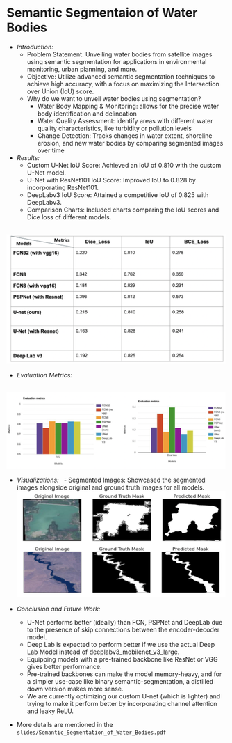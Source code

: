 # Semantic Segmentaion of Water Bodies


- *Introduction:*
    - Problem Statement: Unveiling water bodies from satellite images using semantic segmentation for applications in environmental monitoring, urban planning, and more.
    - Objective: Utilize advanced semantic segmentation techniques to achieve high accuracy, with a focus on maximizing the Intersection over Union (IoU) score.
    - Why do we want to unveil water bodies using segmentation?
        - Water Body Mapping & Monitoring: allows for the precise water body identification and delineation
        - Water Quality Assessment: identify areas with different water quality characteristics, like turbidity or pollution levels
        - Change Detection: Tracks changes in water extent, shoreline erosion, and new water bodies by comparing segmented images over time
- *Results:*
    -  Custom U-Net IoU Score: Achieved an IoU of 0.810 with the custom U-Net model.
    -  U-Net with ResNet101 IoU Score: Improved IoU to 0.828 by incorporating ResNet101.
    -  DeepLabv3 IoU Score: Attained a competitive IoU of 0.825 with DeepLabv3.
    -  Comparison Charts: Included charts comparing the IoU scores and Dice loss of different models.

  ![alt text](https://github.com/lalwanii26/semantic-segmentaion-water-bodies/blob/main/images/result.png?raw=true)

- *Evaluation Metrics:*

  ![alt text](https://github.com/lalwanii26/semantic-segmentaion-water-bodies/blob/main/images/evaluation%20metrics.png?raw=true)

- *Visualizations:*
  - Segmented Images: Showcased the segmented images alongside original and ground truth images for all models.
  
    ![alt text](https://github.com/lalwanii26/semantic-segmentaion-water-bodies/blob/main/images/visualization.png?raw=true)

- *Conclusion and Future Work:*
    -  U-Net performs better (ideally) than FCN, PSPNet and DeepLab due to the presence of skip connections between the encoder-decoder model.
    -  Deep Lab is expected to perform better if we use the actual Deep Lab Model instead of deeplabv3_mobilenet_v3_large.
    -  Equipping models with a pre-trained backbone like ResNet or VGG gives better performance.
    -  Pre-trained backbones can make the model memory-heavy, and for a simpler use-case like binary semantic-segmentation, a distilled down version makes more sense.
    -  We are currently optimizing our custom U-net (which is lighter) and trying to make it perform better by incorporating channel attention and leaky ReLU.

- More details are mentioned in the `slides/Semantic_Segmentation_of_Water_Bodies.pdf`
